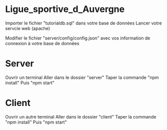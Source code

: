 # Ligue_sportive_d_Auvergne

Importer le fichier "tutorialdb.sql" dans votre base de données
Lancer votre servcie web (apache)

Modifier le fichier "server/config/config.json" avec vos information de connexion à votre base de données

# Server
Ouvrir un terminal 
Aller dans le dossier "server"
Taper la commande "npm install"
Puis "npm start"

# Client
Ouvrir un autre terminal
Aller dans le dossier "client"
Taper la commande "npm install"
Puis "npm start"
